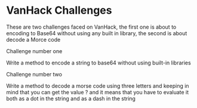 # VanHack Challenges 

These are two challenges faced on VanHack, the first one is about to encoding to Base64 without using any built in library, the second is about decode a Morce code 

Challenge number one 

Write a method to encode a string to base64 without using built-in libraries

Challenge number two

Write a method to decode a morse code using three letters and keeping in mind that you can get the value ? and it means that you have to evaluate it both as a dot in the string and as a dash in the string 